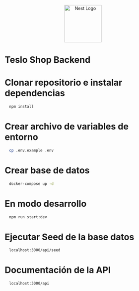 <p align="center">
  <a href="http://nestjs.com/" target="blank"><img src="https://nestjs.com/img/logo-small.svg" width="120" alt="Nest Logo" /></a>
</p>

# Teslo Shop Backend


# Clonar repositorio e instalar dependencias
```bash
  npm install
```

# Crear archivo de variables de entorno
```bash
  cp .env.example .env
```

# Crear base de datos
```bash
  docker-compose up -d
```

# En modo desarrollo
```bash
  npm run start:dev
```

# Ejecutar Seed de la base datos
```bash
  localhost:3000/api/seed
```

# Documentación de la API
```bash
  localhost:3000/api
```
 